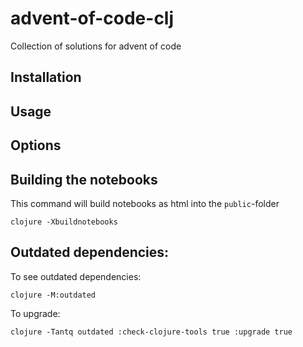 # advent-of-code-clj

Collection of solutions for advent of code

## Installation

## Usage

## Options

## Building the notebooks

This command will build notebooks as html into the `public`-folder
```
clojure -Xbuildnotebooks
```

## Outdated dependencies:
To see outdated dependencies:
```
clojure -M:outdated
```
To upgrade:
```
clojure -Tantq outdated :check-clojure-tools true :upgrade true
```

